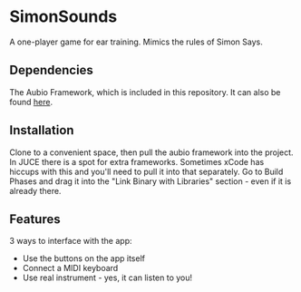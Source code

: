 # SimonSounds
A one-player game for ear training. Mimics the rules of Simon Says.

## Dependencies
The Aubio Framework, which is included in this repository. It can also be found [here](https://www.aubio.org).

## Installation
Clone to a convenient space, then pull the aubio framework into the project. In JUCE there is a spot for extra frameworks. Sometimes xCode has hiccups with this and you'll need to pull it into that separately. Go to Build Phases and drag it into the "Link Binary with Libraries" section - even if it is already there.

## Features
3 ways to interface with the app:
  * Use the buttons on the app itself
  * Connect a MIDI keyboard
  * Use real instrument - yes, it can listen to you!
 
